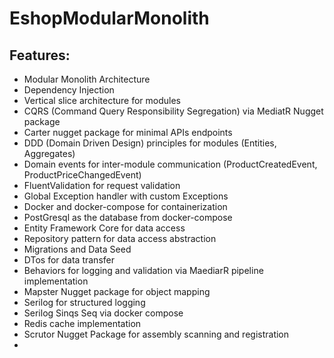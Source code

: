 # EshopModularMonolith

## Features:

- Modular Monolith Architecture
- Dependency Injection
- Vertical slice architecture for modules
- CQRS (Command Query Responsibility Segregation) via MediatR Nugget package
- Carter nugget package for minimal APIs endpoints
- DDD (Domain Driven Design) principles for modules (Entities, Aggregates)
- Domain events for inter-module communication (ProductCreatedEvent, ProductPriceChangedEvent)
- FluentValidation for request validation
- Global Exception handler with custom Exceptions
- Docker and docker-compose for containerization
- PostGresql as the database from docker-compose
- Entity Framework Core for data access
- Repository pattern for data access abstraction
- Migrations and Data Seed
- DTos for data transfer
- Behaviors for logging and validation via MaediarR pipeline implementation
- Mapster Nugget package for object mapping
- Serilog for structured logging
- Serilog Sinqs Seq via docker compose
- Redis cache implementation
- Scrutor Nugget Package for assembly scanning and registration
- 
